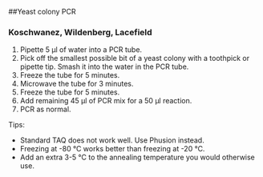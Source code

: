 ##Yeast colony PCR
### Koschwanez, Wildenberg, Lacefield

1. Pipette 5 &mu;l of water into a PCR tube.
2. Pick off the smallest possible bit of a yeast colony with a toothpick or pipette tip. Smash it into the water in the PCR tube.
3. Freeze the tube for 5 minutes.
4. Microwave the tube for 3 minutes.
5. Freeze the tube for 5 minutes.
6. Add remaining 45 &mu;l of PCR mix for a 50 &mu;l reaction.
7. PCR as normal.

Tips:

- Standard TAQ does not work well. Use Phusion instead.
- Freezing at -80 &deg;C works better than freezing at -20 &deg;C.
- Add an extra 3-5 &deg;C to the annealing temperature you would otherwise use.
